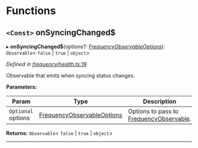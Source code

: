 

# Functions

<a id="onsyncingchanged_"></a>

## `<Const>` onSyncingChanged$

▸ **onSyncingChanged$**(options?: *[FrequencyObservableOptions](../interfaces/_types_.frequencyobservableoptions.md)*): `Observable`< `false` &#124; `true` &#124; `object`>

*Defined in [frequency/health.ts:19](https://github.com/paritytech/js-libs/blob/ea75324/packages/light.js/src/frequency/health.ts#L19)*

Observable that emits when syncing status changes.

**Parameters:**

| Param | Type | Description |
| ------ | ------ | ------ |
| `Optional` options | [FrequencyObservableOptions](../interfaces/_types_.frequencyobservableoptions.md) |  Options to pass to [FrequencyObservable](../interfaces/_types_.frequencyobservable.md). |

**Returns:** `Observable`< `false` &#124; `true` &#124; `object`>

___

